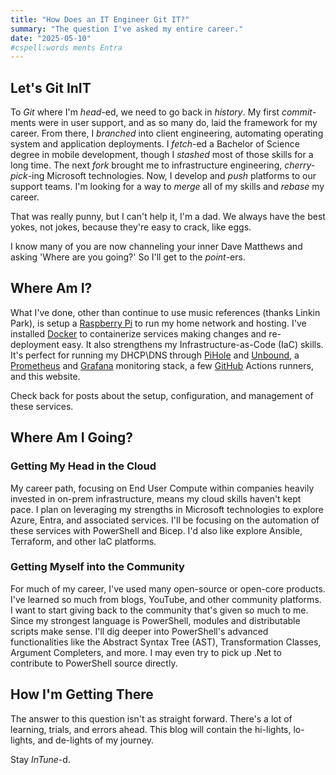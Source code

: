 ```yaml
---
title: "How Does an IT Engineer Git IT?"
summary: "The question I've asked my entire career."
date: "2025-05-10"
#cspell:words ments Entra
---
```




## Let's Git InIT

To *Git* where I'm *head*-ed, we need to go back in *history*. My first *commit*-ments were in user support, and as so many do, laid the framework for my career. From there, I *branched* into client engineering, automating operating system and application deployments. I *fetch*-ed a Bachelor of Science degree in mobile development, though I *stashed* most of those skills for a long time. The next *fork* brought me to infrastructure engineering, *cherry-pick*-ing Microsoft technologies. Now, I develop and *push* platforms to our support teams. I'm looking for a way to *merge* all of my skills and *rebase* my career.

That was really punny, but I can't help it, I'm a dad. We always have the best yokes, not jokes, because they're easy to crack, like eggs.

I know many of you are now channeling your inner Dave Matthews and asking 'Where are you going?' So I'll get to the *point*-ers.

## Where Am I?

What I've done, other than continue to use music references (thanks Linkin Park), is setup a [Raspberry Pi](https://www.raspberrypi.com/) to run my home network and hosting. I've installed [Docker](https://www.docker.com/) to containerize services making changes and re-deployment easy. It also strengthens my Infrastructure-as-Code (IaC) skills. It's perfect for running my DHCP\DNS through [PiHole](https://pi-hole.net/) and [Unbound](https://www.nlnetlabs.nl/projects/unbound/about/), a [Prometheus](https://prometheus.io/) and [Grafana](https://grafana.com/) monitoring stack, a few [GitHub](https://github.com/) Actions runners, and this website.

Check back for posts about the setup, configuration, and management of these services.

## Where Am I Going?

### Getting My Head in the Cloud

My career path, focusing on End User Compute within companies heavily invested in on-prem infrastructure, means my cloud skills haven't kept pace. I plan on leveraging my strengths in Microsoft technologies to explore Azure, Entra, and associated services. I'll be focusing on the automation of these services with PowerShell and Bicep. I'd also like explore Ansible, Terraform, and other IaC platforms.

### Getting Myself into the Community

For much of my career, I've used many open-source or open-core products. I've learned so much from blogs, YouTube, and other community platforms. I want to start giving back to the community that's given so much to me. Since my strongest language is PowerShell, modules and distributable scripts make sense. I'll dig deeper into PowerShell's advanced functionalities like the Abstract Syntax Tree (AST), Transformation Classes, Argument Completers, and more. I may even try to pick up .Net to contribute to PowerShell source directly.

## How I'm Getting There

The answer to this question isn't as straight forward. There's a lot of learning, trials, and errors ahead. This blog will contain the hi-lights, lo-lights, and de-lights of my journey.

Stay *InTune*-d.
